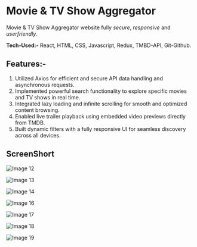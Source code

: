 # Movie & TV Show Aggregator
Movie & TV Show Aggregator website fully *secure*, *responsive* and *userfriendly*.

**Tech-Used:-** React, HTML, CSS, Javascript, Redux, TMBD-API, Git-Github.

## Features:-
1) Utilized Axios for efficient and secure API data handling and asynchronous requests.
2) Implemented powerful search functionality to explore specific movies and TV shows in real time.
3) Integrated lazy loading and infinite scrolling for smooth and optimized content browsing.
4) Enabled live trailer playback using embedded video previews directly from TMDB.
5) Built dynamic filters with a fully responsive UI for seamless discovery across all devices.


## ScreenShort

![Image 12](https://github.com/user-attachments/assets/127bc8ab-02f6-45d9-90c7-4ec048ce4394)

![Image 13](https://github.com/user-attachments/assets/fd18bd00-bd6f-4fdd-8874-86fa6b8e1981)

![Image 14](https://github.com/user-attachments/assets/7f2f8bb2-f023-4eff-b0ed-169f7ddb33a8)

![Image 16](https://github.com/user-attachments/assets/a8e998d3-cfe0-4510-b8bb-2ebcbdf3c706)

![Image 17](https://github.com/user-attachments/assets/c4d6dbc5-2599-4dae-819e-8120c957403a)

![Image 18](https://github.com/user-attachments/assets/05818d08-220b-4b5d-9ace-796b6726c08e)

![Image 19](https://github.com/user-attachments/assets/4ddf4208-3899-4b35-ad9e-93ce7c3002c4)
